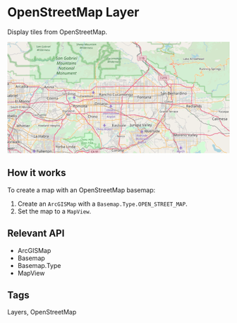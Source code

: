 # OpenStreetMap Layer

Display tiles from OpenStreetMap.

![](OpenStreetMapLayer.png)

## How it works
To create a map with an OpenStreetMap basemap:

   1. Create an `ArcGISMap` with a `Basemap.Type.OPEN_STREET_MAP`.
   2. Set the map to a `MapView`.


## Relevant API


*   ArcGISMap
*   Basemap
*   Basemap.Type
*   MapView


## Tags
Layers, OpenStreetMap
